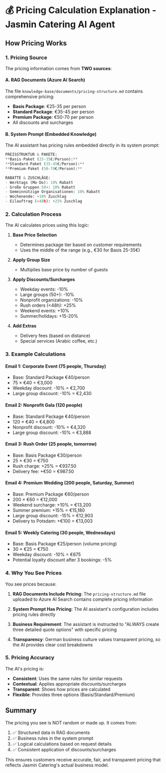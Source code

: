 # 💰 Pricing Calculation Explanation - Jasmin Catering AI Agent

## How Pricing Works

### 1. **Pricing Source**
The pricing information comes from **TWO sources**:

#### A. RAG Documents (Azure AI Search)
The file `knowledge-base/documents/pricing-structure.md` contains comprehensive pricing:
- **Basis Package**: €25-35 per person
- **Standard Package**: €35-45 per person
- **Premium Package**: €50-70 per person
- All discounts and surcharges

#### B. System Prompt (Embedded Knowledge)
The AI assistant has pricing rules embedded directly in its system prompt:
```python
PREISSTRUKTUR & PAKETE:
**Basis-Paket (25-35€/Person):** 
**Standard-Paket (35-45€/Person):** 
**Premium-Paket (50-70€/Person):** 

RABATTE & ZUSCHLÄGE:
- Werktags (Mo-Do): 10% Rabatt
- Große Gruppen 50+: 10% Rabatt
- Gemeinnützige Organisationen: 10% Rabatt
- Wochenende: +10% Zuschlag
- Eilauftrag (<48h): +25% Zuschlag
```

### 2. **Calculation Process**

The AI calculates prices using this logic:

1. **Base Price Selection**
   - Determines package tier based on customer requirements
   - Uses the middle of the range (e.g., €30 for Basis 25-35€)

2. **Apply Group Size**
   - Multiplies base price by number of guests

3. **Apply Discounts/Surcharges**
   - Weekday events: -10%
   - Large groups (50+): -10%
   - Nonprofit organizations: -10%
   - Rush orders (<48h): +25%
   - Weekend events: +10%
   - Summer/holidays: +15-20%

4. **Add Extras**
   - Delivery fees (based on distance)
   - Special services (Arabic coffee, etc.)

### 3. **Example Calculations**

#### Email 1: Corporate Event (75 people, Thursday)
- Base: Standard Package €40/person
- 75 × €40 = €3,000
- Weekday discount: -10% = €2,700
- Large group discount: -10% = €2,430

#### Email 2: Nonprofit Gala (120 people)
- Base: Standard Package €40/person
- 120 × €40 = €4,800
- Nonprofit discount: -10% = €4,320
- Large group discount: -10% = €3,888

#### Email 3: Rush Order (25 people, tomorrow)
- Base: Basis Package €30/person
- 25 × €30 = €750
- Rush charge: +25% = €937.50
- Delivery fee: +€50 = €987.50

#### Email 4: Premium Wedding (200 people, Saturday, Summer)
- Base: Premium Package €60/person
- 200 × €60 = €12,000
- Weekend surcharge: +10% = €13,200
- Summer premium: +15% = €15,180
- Large group discount: -15% = €12,903
- Delivery to Potsdam: +€100 = €13,003

#### Email 5: Weekly Catering (30 people, Wednesdays)
- Base: Basis Package €25/person (volume pricing)
- 30 × €25 = €750
- Weekday discount: -10% = €675
- Potential loyalty discount after 3 bookings: -5%

### 4. **Why You See Prices**

You see prices because:

1. **RAG Documents Include Pricing**: The `pricing-structure.md` file uploaded to Azure AI Search contains complete pricing information

2. **System Prompt Has Pricing**: The AI assistant's configuration includes pricing rules directly

3. **Business Requirement**: The assistant is instructed to "ALWAYS create three detailed quote options" with specific pricing

4. **Transparency**: German business culture values transparent pricing, so the AI provides clear cost breakdowns

### 5. **Pricing Accuracy**

The AI's pricing is:
- **Consistent**: Uses the same rules for similar requests
- **Contextual**: Applies appropriate discounts/surcharges
- **Transparent**: Shows how prices are calculated
- **Flexible**: Provides three options (Basis/Standard/Premium)

## Summary

The pricing you see is NOT random or made up. It comes from:
1. ✅ Structured data in RAG documents
2. ✅ Business rules in the system prompt
3. ✅ Logical calculations based on request details
4. ✅ Consistent application of discounts/surcharges

This ensures customers receive accurate, fair, and transparent pricing that reflects Jasmin Catering's actual business model.